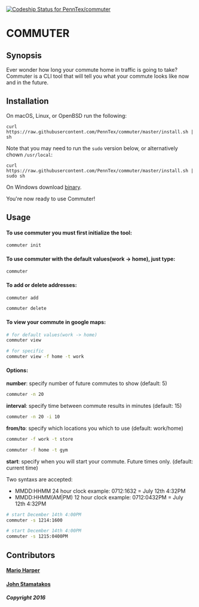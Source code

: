 [ ![Codeship Status for PennTex/commuter](https://app.codeship.com/projects/e7c3f3b0-bd70-0134-8a6e-76ab691be209/status?branch=master)](https://app.codeship.com/projects/196001)
# COMMUTER


## Synopsis


Ever wonder how long your commute home in traffic is going to take?  Commuter is a CLI tool that will tell you what your commute looks like now and in the future.

## Installation

On macOS, Linux, or OpenBSD run the following:

```
curl https://raw.githubusercontent.com/PennTex/commuter/master/install.sh | sh
```

Note that you may need to run the `sudo` version below, or alternatively chown `/usr/local`:
```
curl https://raw.githubusercontent.com/PennTex/commuter/master/install.sh | sudo sh
```

On Windows download [binary](https://github.com/PennTex/commuter/releases).

You're now ready to use Commuter!

## Usage

#### To use commuter you must first initialize the tool:
```sh
commuter init
```

#### To use commuter with the default values(work -> home), just type:
```sh
commuter
```

#### To add or delete addresses:
```sh
commuter add
```
```sh
commuter delete
```

#### To view your commute in google maps:
```sh
# for default values(work -> home)
commuter view 

# for specific
commuter view -f home -t work
```

#### Options:
**number**: specify number of future commutes to show (default: 5)
```sh
commuter -n 20
```

**interval**: specify time between commute results in minutes (default: 15)
```sh
commuter -n 20 -i 10
```
**from/to**: specify which locations you which to use (default: work/home) 
```sh
commuter -f work -t store
```
```sh
commuter -f home -t gym
```
**start**: specify when you will start your commute. Future times only. (default: current time)

Two syntaxs are accepted:
* MMDD:HHMM 24 hour clock example: 0712:1632 = July 12th 4:32PM
* MMDD:HHMM(AM|PM) 12 hour clock example: 0712:0432PM = July 12th 4:32PM
```sh
# start December 14th 4:00PM
commuter -s 1214:1600

# start December 14th 4:00PM
commuter -s 1215:0400PM
```

## Contributors

#### [Mario Harper](https://www.PennTex.me)
#### [John Stamatakos](https://github.com/johnstamatakos)
##### Copyright 2016
